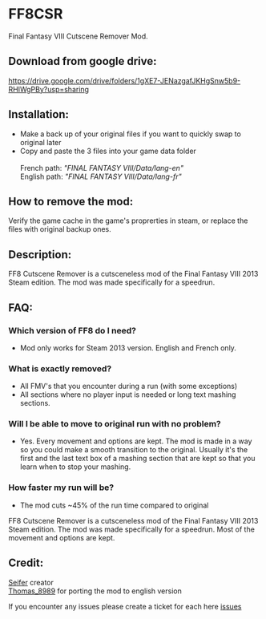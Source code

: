 # FF8CSR
Final Fantasy VIII Cutscene Remover Mod.

## Download from google drive:
https://drive.google.com/drive/folders/1gXE7-JENazgafJKHgSnw5b9-RHIWgPBy?usp=sharing

## Installation:
- Make a back up of your original files if you want to quickly swap to original later<br />
- Copy and paste the 3 files into your game data folder<br /><br />
French path: *"FINAL FANTASY VIII/Data/lang-en"* <br />
English path: *"FINAL FANTASY VIII/Data/lang-fr"* <br />

## How to remove the mod:
Verify the game cache in the game's proprerties in steam, or replace the files with original backup ones.

## Description:
FF8 Cutscene Remover is a cutsceneless mod of the Final Fantasy VIII 2013 Steam edition. The mod was made specifically for a speedrun.

## FAQ:
### Which version of FF8 do I need?
- Mod only works for Steam 2013 version. English and French only.
### What is exactly removed?
- All FMV's that you encounter during a run (with some exceptions)
- All sections where no player input is needed or long text mashing sections.  
### Will I be able to move to original run with no problem?
- Yes. Every movement and options are kept. The mod is made in a way so you could make a smooth transition to the original. Usually it's the first and the last text box of a mashing section that are kept so that you learn when to stop your mashing.  
### How faster my run will be?
- The mod cuts ~45% of the run time compared to original

FF8 Cutscene Remover is a cutsceneless mod of the Final Fantasy VIII 2013 Steam edition. The mod was made specifically for a speedrun. Most of the movement and options are kept.

## Credit:
[Seifer](https://www.twitch.tv/seifertv) creator<br />
[Thomas_8989](https://www.twitch.tv/thomas_8989) for porting the mod to english version

If you encounter any issues please create a ticket for each here [issues](https://github.com/Dzoiver/FF8CSR/issues)
